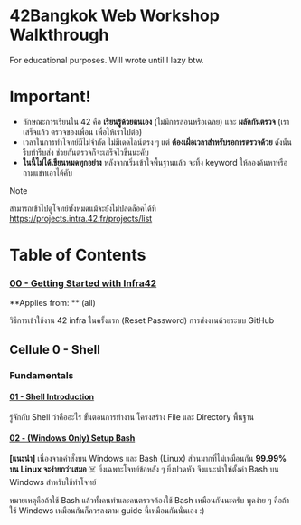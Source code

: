 # 42Bangkok Web Workshop Walkthrough

For educational purposes. Will wrote until I lazy btw.
# Important!

- ลักษณะการเรียนใน 42 คือ **เรียนรู้ด้วยตนเอง** (ไม่มีการสอนหรือเฉลย) และ **ผลัดกันตรวจ** (เราเสร็จแล้ว ตรวจของเพื่อน เพื่อให้เราไปต่อ)
- เวลาในการทำโจทย์มีไม่จำกัด ไม่มีเดดไลน์ตรง ๆ แต่ **ต้องเผื่อเวลาสำหรับรอการตรวจด้วย** ดังนั้นรีบทำรีบส่ง ช่วยกันตรวจก็จะเสร็จไวขึ้นนะคับ
- **ในนี้ไม่ได้เขียนหมดทุกอย่าง** หลังจากเริ่มเข้าใจพื้นฐานแล้ว จะทิ้ง keyword ให้ลองค้นหาหรือถามแชทเอาได้คับ

> [!NOTE]
>
> สามารถเข้าไปดูโจทย์ทั้งหมดแม้จะยังไม่ปลดล็อคได้ที่ https://projects.intra.42.fr/projects/list
# Table of Contents

### [00 - Getting Started with Infra42](/docs/00-getting-started-infra42.md)

**Applies from: ** (all)

วิธีการเข้าใช้งาน 42 infra ในครั้งแรก (Reset Password) การส่งงานด้วยระบบ GitHub

## Cellule 0 - Shell

### Fundamentals

#### [01 - Shell Introduction](/docs/01-shell-introduction.md)

รู้จักกับ Shell ว่าคืออะไร ขั้นตอนการทำงาน โครงสร้าง File และ Directory พื้นฐาน

#### [02 - (Windows Only) Setup Bash](/docs/02-setup-bash-windows)

**[แนะนำ]** เนื่องจากคำสั่งบน Windows และ Bash (Linux) ส่วนมากที่ไม่เหมือนกัน **99.99% บน Linux จะง่ายกว่าเสมอ** ☠️ ยิ่งเฉพาะโจทย์ข้อหลัง ๆ ยิ่งปวดหัว จึงแนะนำให้ตั้งค่า Bash บน Windows สำหรับใช้ทำโจทย์ 

หมายเหตุคือถ้าใช้ Bash แล้วทั้งคนทำและคนตรวจต้องใช้ Bash เหมือนกันนะครับ พูดง่าย ๆ คือถ้าใช้ Windows เหมือนกันก็ควรลงตาม guide นี้เหมือนกันนั่นเอง :)




